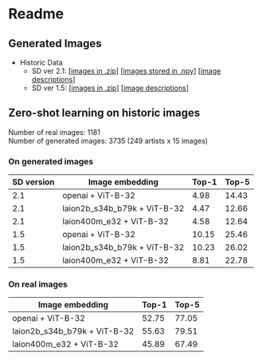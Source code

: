 # Readme


## Generated Images

- Historic Data
    - SD ver 2.1: [[images in .zip](https://drive.google.com/file/d/1d4zHZ0sBdjSomjjS137DTP-yhEAWJ4Vh/view?usp=sharing)]  [[images stored in .npy](https://drive.google.com/file/d/1hVLcaKpu-CuVEZB7Kq9QGfUfCqrhT8yt/view?usp=sharing)] [[image descriptions](https://drive.google.com/file/d/1_Y0WiH7Pac_5OOyzkALoaG8NonAedipf/view?usp=sharing)]
    - SD ver 1.5: [[images in .zip](https://drive.google.com/file/d/1d4zHZ0sBdjSomjjS137DTP-yhEAWJ4Vh/view?usp=sharing)] [[image descriptions](https://drive.google.com/file/d/1_Y0WiH7Pac_5OOyzkALoaG8NonAedipf/view?usp=sharing)]


## Zero-shot learning on historic images

Number of real images: 1181    
Number of generated images: 3735 (249 artists x 15 images)

### On generated images
|SD version|Image embedding|Top-1|Top-5|  
|---|---|---|---|
|2.1|openai + ViT-B-32|4.98|14.43|
|2.1|laion2b_s34b_b79k + ViT-B-32|4.47|12.66|
|2.1|laion400m_e32 + ViT-B-32 |4.58|12.64|
|1.5|openai + ViT-B-32|10.15|25.46|
|1.5|laion2b_s34b_b79k + ViT-B-32|10.23|26.02|
|1.5|laion400m_e32 + ViT-B-32 |8.81|22.78|



### On real images
|Image embedding|Top-1|Top-5|  
|---|---|---|
|openai + ViT-B-32|52.75|77.05|
|laion2b_s34b_b79k + ViT-B-32|55.63|79.51|
|laion400m_e32 + ViT-B-32|45.89|67.49|

